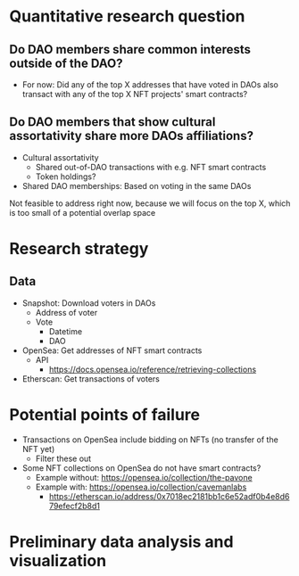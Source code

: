# Quantitative research question
## Do DAO members share common interests outside of the DAO?
- For now: Did any of the top X addresses that have voted in DAOs also transact with any of the top X NFT projects' smart contracts?

## Do DAO members that show cultural assortativity share more DAOs affiliations?
- Cultural assortativity
    - Shared out-of-DAO transactions with e.g. NFT smart contracts
    - Token holdings?
- Shared DAO memberships: Based on voting in the same DAOs

Not feasible to address right now, because we will focus on the top X, which is too small of a potential overlap space

# Research strategy

## Data

- Snapshot: Download voters in DAOs
    - Address of voter
    - Vote
        - Datetime
        - DAO
- OpenSea: Get addresses of NFT smart contracts
    - API
        - https://docs.opensea.io/reference/retrieving-collections
- Etherscan: Get transactions of voters

# Potential points of failure

- Transactions on OpenSea include bidding on NFTs (no transfer of the NFT yet)
    - Filter these out
- Some NFT collections on OpenSea do not have smart contracts?
    - Example without: https://opensea.io/collection/the-pavone
    - Example with: https://opensea.io/collection/cavemanlabs
        - https://etherscan.io/address/0x7018ec2181bb1c6e52adf0b4e8d679efecf2b8d1


# Preliminary data analysis and visualization